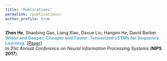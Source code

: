 ```yaml
---
title: "Publications"
permalink: /publications/
author_profile: true
---
```


**Zhen He**, Shaobing Gao, Liang Xiao, Daxue Liu, Hangen He, David Barber.<br>
**<span style="color:#52adc8">Wider and Deeper, Cheaper and Faster: Tensorized LSTMs for Sequence Learning.</span>** [[Paper](http://papers.nips.cc/paper/6606-wider-and-deeper-cheaper-and-faster-tensorized-lstms-for-sequence-learning)]<br>
In <i>31st Annual Conference on Neural Information Processing Systems</i> (**NIPS 2017**).
